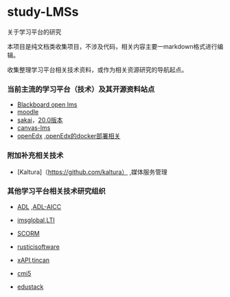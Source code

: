 # study-LMSs
关于学习平台的研究

本项目是纯文档类收集项目，不涉及代码，相关内容主要一markdown格式进行编辑。

收集整理学习平台相关技术资料，或作为相关资源研究的导航起点。

### 当前主流的学习平台（技术）及其开源资料站点
* [Blackboard open lms](https://help.blackboard.com/zh-hans/Blackboard_Open_LMS)
* [moodle](https://moodle.org/)
* [sakai](https://www.sakailms.org/)，[20.0版本](http://source.sakaiproject.org/release/20.0/)
* [canvas-lms](https://github.com/instructure/canvas-lms)
* [openEdx](https://open.edx.org/) ,[openEdx的docker部署相关](https://docs.tutor.overhang.io/install.html)

### 附加补充相关技术
* [Kaltura]（https://github.com/kaltura） ,媒体服务管理

### 其他学习平台相关技术研究组织
* [ADL](http://adlnet.gov) ,[ADL-AICC](https://github.com/ADL-AICC/AICC-Document-Archive)
* [imsglobal](https://www.imsglobal.org),[LTI](https://www.imsglobal.org/activity/learning-tools-interoperability)
* [SCORM](https://scorm.com/)
* [rusticisoftware](https://rusticisoftware.com/)
* [xAPI](https://xapi.com/),[tincan]()
* [cmi5](https://github.com/ADL-AICC/cmi5)

* [edustack](https://www.edustack.org/)



